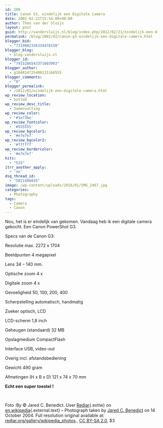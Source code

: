 ```yaml
---
id: 208
title: Canon G3, eindelijk een Digitale Camera
date: 2002-02-21T15:54:00+00:00
author: Theo van der Sluijs
layout: post
guid: http://vandersluijs.nl/blog/index.php/2012/02/21/eindelijk-een-digitale-camera/
permalink: /blog/2002/02/canon-g3-eindelijk-een-digitale-camera.html
blogger_bid:
  - "7319082336334478150"
blogger_blog:
  - blog.vandersluijs.nl
blogger_id:
  - "7915286543371603903"
blogger_author:
  - g104814725400115166555
blogger_comments:
  - "0"
blogger_permalink:
  - /2012/02/eindelijk-een-digitale-camera.html
wp_review_location:
  - bottom
wp_review_desc_title:
  - Samenvatting
wp_review_color:
  - '#1e73be'
wp_review_fontcolor:
  - '#555555'
wp_review_bgcolor1:
  - '#e7e7e7'
wp_review_bgcolor2:
  - '#ffffff'
wp_review_bordercolor:
  - '#e7e7e7'
hits:
  - "525"
itrr_another_apply:
  - 'no'
dsq_thread_id:
  - "5821496035"
image: /wp-content/uploads/2016/01/IMG_2467.jpg
categories:
  - Photography
tags:
  - Camera
  - Canon
---
```

Nou, het is er eindelijk van gekomen. Vandaag heb ik een digitale camera gekocht. Een Canon PowerShot G3.<!--more-->

Specs van de Canon G3:
  
Resolutie max. 2272 x 1704
  
Beeldpunten 4 megapixel
  
Lens 34 &#8211; 140 mm.
  
Optische zoom 4 x
  
Digitale zoom 4 x
  
Gevoeligheid 50, 100, 200, 400
  
Scherpstelling automatisch, handmatig
  
Zoeker optisch, LCD
  
LCD-scherm 1,8 inch
  
Geheugen (standaard) 32 MB
  
Opslagmedium CompactFlash
  
Interface USB, video-out
  
Overig incl. afstandsbediening
  
Gewicht 490 gram
  
Afmetingen (H x B x D) 121 x 74 x 70 mm

**Echt een super toestel !**

&nbsp;

Foto :By © Jared C. Benedict. User [Redjar](/images/2002/02/User:Redjar "en:User:Redjar"){.extiw} on [en.wikipedia](/images/2002/02/en.wikipedia.org){.external.text} &#8211; Photograph taken by <a class="external text" href="http://redjar.org/jared" rel="nofollow">Jared C. Benedict</a> on 14 October 2004. Full resolution original available at: <a class="external text" href="/images/2002/02/wikipedia_photos" rel="nofollow">redjar.org/gallery/wikipedia_photos</a>., [CC BY-SA 2.0](/images/2002/02/2 "Creative Commons Attribution-Share Alike 2.0"), $3